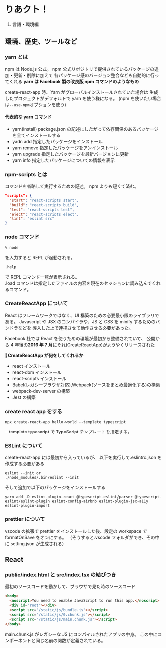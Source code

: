 # りあクト！

1. 言語・環境編

## 環境、歴史、ツールなど

### yarn とは

npm は Node.js 公式。
npm 公式リポジトリで提供されているパッケージの追加・更新・削除に加えて
各パッケージ感のバージョン整合なども自動的に行ってくれる
**yarn は Facebook 製の改良版 npm コマンドのようなもの**

create-react-app 時、Yarn がグローバルインストールされていた場合は
生成したプロジェクトがデフォルトで yarn を使う様になる。
(npm を使いたい場合は`--use-npm`オプションを使う)

#### 代表的な yarn コマンド

- yarn(install)
  package.json の記述にしたがって依存関係のあるパッケージを全てインストールする
- yadn add <packagename>
  指定したパッケージをインストール
- yarn remove <packagename>
  指定したパッケージをアンインストール
- yarn upgrade <packagename>
  指定したパッケージを最新バージョンに更新
- yarn info <packagename>
  指定したパッケージについての情報を表示

### npm-scripts とは

コマンドを省略して実行するための記述。
npm よりも短くて済む。

```json
"scripts": {
  "start": "react-scripts start",
  "build": "react-scripts build",
  "test": "react-scripts test",
  "eject": "react-scripts eject",
  "lint": "eslint src"
}
```

### node コマンド

```
% node
```

を入力すると REPL が起動される。

```
.help
```

で REPL コマンド一覧が表示される。<br>
.load コマンドは指定したファイルの内容を現在のセッションに読み込んでくれるコマンド。

### CreateReactApp について

React はフレームワークではなく、UI 構築のための必要最小限のライブラリである。
Javascript や JSX のコンパイラや、JS と CSS を minify するためのバンドラなどを
導入した上で連携させて動作させる必要があった。

Facebook 社では React を使うための環境が最初から整備されていて、
公開から 4 年後の**2016 年 7 月**にそれ(CreateReactApp)がようやくリリースされた

**CreateReactApp が何をしてくれるか**

- react インストール
- react-dom インストール
- react-scripts インストール
- Babel(レガシーブラウザ対応),Webpack(ソースをまとめ最適化する)の構築
- webpack-dev-server の構築
- Jest の構築

### create react app をする

```
npx create-react-app hello-world --templete typescript
```

--templete typescript で TypeScript テンプレートを指定する。

### ESLint について

create-react-app には最初から入っているが、
以下を実行して.eslintrc.json を作成する必要がある

```
eslint --init or
./node_modules/.bin/eslint --init
```

そして追加で以下のパッケージをインストールする

```
yarn add -D eslint-plugin-react @typescript-eslint/parser @typescript-eslint/eslint-plugin eslint-config-airbnb eslint-plugin-jsx-a11y eslint-plugin-import
```

### prettier について

vscode の拡張で prettier をインストールした後、設定の
workspace で formatOnSave をオンにする。
（そうすると.vscode フォルダができ、その中に setting.json が生成される）

## React

### public/index.html と src/index.tsx の結びつき

最初のソースコードを動かして、ブラウザで見た時のソースコード

```html
<body>
  <noscript>You need to enable JavaScript to run this app.</noscript>
  <div id="root"></div>
  <script src="/static/js/bundle.js"></script>
  <script src="/static/js/0.chunk.js"></script>
  <script src="/static/js/main.chunk.js"></script>
</body>
```

main.chunk.js がレガシーな JS にコンパイルされたアプリの中身。
この中にコンポーネントと同じ名前の関数が定義されている。
